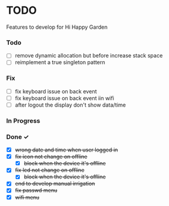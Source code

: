 # TODO

Features to develop for Hi Happy Garden

### Todo
- [ ] remove dynamic allocation but before increase stack space 
- [ ] reimplement a true singleton pattern 

### Fix
 - [ ] fix keyboard issue on back event
 - [ ] fix keyboard issue on back event iin wifi
 - [ ] after logout the display don't show data/time 

### In Progress

### Done ✓
- [x] ~~wrong date and time when user logged in~~
- [x] ~~fix icon not change on offline~~
  - [x] ~~block when the device it's offline~~
- [x] ~~fix led not change on offline~~
  - [x] ~~block when the device it's offline~~
- [x] ~~end to develop manual irrigation~~
- [x] ~~fix passwd menu~~
- [x] ~~wifi menu~~